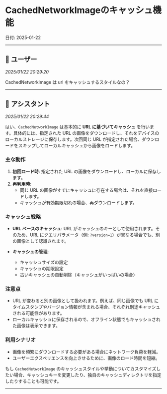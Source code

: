# CachedNetworkImageのキャッシュ機能

日付: 2025-01-22

---

## 👤 ユーザー
*2025/01/22 20:29:20*

CachedNetworkImage は url をキャッシュするスタイルなの？

---

## 🤖 アシスタント
*2025/01/22 20:29:44*

はい、`CachedNetworkImage` は基本的に **URL に基づいてキャッシュ** を行います。具体的には、指定された URL の画像をダウンロードし、それをデバイスのローカルストレージに保存します。次回同じ URL が指定された場合、ダウンロードをスキップしてローカルキャッシュから画像をロードします。

### 主な動作
1. **初回ロード時**: 指定された URL の画像をダウンロードし、ローカルに保存します。
2. **再利用時**: 
   - 同じ URL の画像がすでにキャッシュに存在する場合は、それを直接ロードします。
   - キャッシュが有効期限切れの場合、再ダウンロードします。

### キャッシュ戦略
- **URL ベースのキャッシュ**: 
  URL がキャッシュのキーとして使用されます。そのため、URL にクエリパラメータ（例: `?version=1`）が異なる場合でも、別の画像として認識されます。

- **キャッシュの管理**:
  - キャッシュサイズの設定
  - キャッシュの期限設定
  - 古いキャッシュの自動削除（キャッシュがいっぱいの場合）

### 注意点
- URL が変わると別の画像として扱われます。例えば、同じ画像でも URL にタイムスタンプやバージョン情報が含まれる場合、それぞれ別途キャッシュされる可能性があります。
- ローカルキャッシュに保存されるので、オフライン状態でもキャッシュされた画像は表示できます。

### 利用シナリオ
- 画像を頻繁にダウンロードする必要がある場合にネットワーク負荷を軽減。
- ユーザーエクスペリエンスを向上させるために、画像のロード時間を短縮。

もし `CachedNetworkImage` のキャッシュスタイルや挙動についてカスタマイズしたい場合、キャッシュキーを変更したり、独自のキャッシュディレクトリを指定したりすることも可能です。

---
